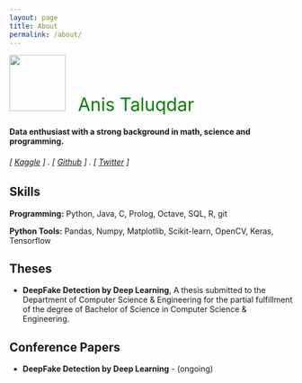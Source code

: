 ```yaml
---
layout: page
title: About
permalink: /about/
---
```

<!--======-->

<p align="left"> 
<img src="../images/anis.jpg" width="100">   <font size="6" color='green'>  &nbsp; Anis Taluqdar </font>
</p>


#### Data enthusiast with a strong background in math, science and programming. 
###### [ [Kaggle](https://www.kaggle.com/anistaluqdar) ] . [ [Github](https://github.com/AnisTaluqdar) ] . [ [Twitter](https://twitter.com/AnisTaluqdar) ]

<!--Education
---------


**B.S. in Computer Science, University** (2017-2022)

- 0.00/4.0 GPA-->

<!--Experience
----------
**Independent Researcher, Yale University** (2012-present, New Haven CT)

- Data analysis and simulation in Python and MATLAB, and instrument control in C++. Designed and executed experiments across four projects and managed several undegraduate students.

**MCAT Instructor, Kaplan Test Prep** (2011-2012, New Haven CT)

- Planned and delivered lectures on core content in undergraduate Physics, Chemistry and Biology to medium-sized groups of undergraduates.-->

Skills
------
**Programming:** Python, Java, C, Prolog, Octave, SQL, R, git

**Python Tools:** Pandas, Numpy, Matplotlib, Scikit-learn, OpenCV, Keras, Tensorflow

<!--Awards
------
- **Sterling Prize Fellowship**, Yale University (2013). Awarded to 30 out of 10,500 applicants.
- **IU Founders Scholar**, Indiana University (2012)
- **Baccalaureate with Highest Distinction**, Indiana University (2012). Granted to 5 students out of 498 in the class.-->

Theses
------
- **DeepFake Detection by Deep Learning**, A thesis submitted to the Department of Computer Science & Engineering for the partial fulfillment of the degree of Bachelor of Science in Computer Science & Engineering.

Conference Papers
-----------------
- **DeepFake Detection by Deep Learning** - (ongoing)



